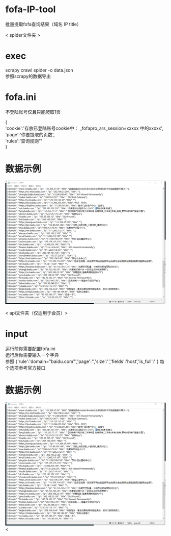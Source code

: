 # fofa-IP-tool
批量提取fofa查询结果（域名 IP title）

< spider文件夹 >
# exec <br>
scrapy crawl spider -o data.json<br>
参照scrapy的数据导出<br>
# fofa.ini <br>
不登陆账号仅且只能爬取1页

{<br>
'cookie':'存放已登陆账号cookie中： _fofapro_ars_session=xxxxx  中的xxxxx',<br>
'page':'你要提取的页数',<br>
'rules':'查询规则"'<br>
}<br>
# 数据示例<br>
![Image text](https://github.com/k-fire/fofa-IP-tool/blob/master/img.png?raw=true)

< api文件夹（仅适用于会员）>
# input <br>
运行前你需要配置fofa.ini<br>
运行后你需要输入一个字典<br>
参照 {'rule':'domain="baidu.com"','page':'','size':'','fields':'host','is_full':''}
每个选项参考官方接口

# 数据示例<br>
![Image text](https://github.com/k-fire/fofa-IP-tool/blob/master/img.png?raw=true)
<
